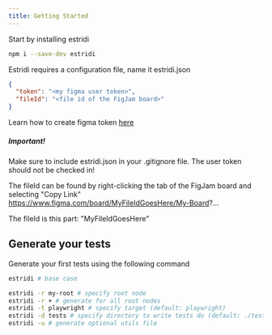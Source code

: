 ```yaml
---
title: Getting Started
---
```


Start by installing estridi
```bash
npm i --save-dev estridi
```

Estridi requires a configuration file, name it estridi.json
```json
{
  "token": "<my figma user token>",
  "fileId": "<file id of the FigJam board>"
}
```
Learn how to create figma token [here](https://help.figma.com/hc/en-us/articles/8085703771159-Manage-personal-access-tokens)

##### Important! 
Make sure to include estridi.json in your .gitignore file. The user token should not be checked in!  

The fileId can be found by right-clicking the tab of the FigJam board and selecting "Copy Link"
https://www.figma.com/board/MyFileIdGoesHere/My-Board?...

The fileId is this part: "MyFileIdGoesHere"

## Generate your tests
Generate your first tests using the following command
```bash
estridi # base case

estridi -r my-root # specify root node
estridi -r + # generate for all root nodes
estridi -t playwright # specify target (default: playwright)
estridi -d tests # specify directory to write tests do (default: ./tests)
estridi -u # generate optional utils file
```
